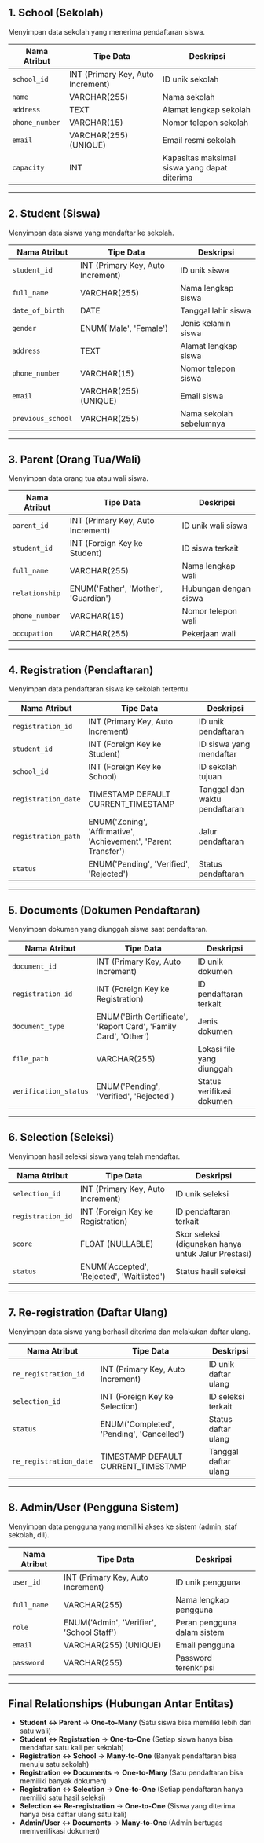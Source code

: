 ## **1. School (Sekolah)**
Menyimpan data sekolah yang menerima pendaftaran siswa.  

| **Nama Atribut**  | **Tipe Data**  | **Deskripsi**  |
|------------------|--------------|---------------|
| `school_id`  | INT (Primary Key, Auto Increment)  | ID unik sekolah |
| `name`  | VARCHAR(255)  | Nama sekolah |
| `address`  | TEXT  | Alamat lengkap sekolah |
| `phone_number`  | VARCHAR(15)  | Nomor telepon sekolah |
| `email`  | VARCHAR(255) (UNIQUE) | Email resmi sekolah |
| `capacity`  | INT  | Kapasitas maksimal siswa yang dapat diterima |

---

## **2. Student (Siswa)**
Menyimpan data siswa yang mendaftar ke sekolah.  

| **Nama Atribut**  | **Tipe Data**  | **Deskripsi**  |
|------------------|--------------|---------------|
| `student_id`  | INT (Primary Key, Auto Increment)  | ID unik siswa |
| `full_name`  | VARCHAR(255)  | Nama lengkap siswa |
| `date_of_birth`  | DATE  | Tanggal lahir siswa |
| `gender`  | ENUM('Male', 'Female')  | Jenis kelamin siswa |
| `address`  | TEXT  | Alamat lengkap siswa |
| `phone_number`  | VARCHAR(15)  | Nomor telepon siswa |
| `email`  | VARCHAR(255) (UNIQUE) | Email siswa |
| `previous_school`  | VARCHAR(255)  | Nama sekolah sebelumnya |

---

## **3. Parent (Orang Tua/Wali)**
Menyimpan data orang tua atau wali siswa.  

| **Nama Atribut**  | **Tipe Data**  | **Deskripsi**  |
|------------------|--------------|---------------|
| `parent_id`  | INT (Primary Key, Auto Increment)  | ID unik wali siswa |
| `student_id`  | INT (Foreign Key ke Student)  | ID siswa terkait |
| `full_name`  | VARCHAR(255)  | Nama lengkap wali |
| `relationship`  | ENUM('Father', 'Mother', 'Guardian')  | Hubungan dengan siswa |
| `phone_number`  | VARCHAR(15)  | Nomor telepon wali |
| `occupation`  | VARCHAR(255)  | Pekerjaan wali |

---

## **4. Registration (Pendaftaran)**
Menyimpan data pendaftaran siswa ke sekolah tertentu.  

| **Nama Atribut**  | **Tipe Data**  | **Deskripsi**  |
|------------------|--------------|---------------|
| `registration_id`  | INT (Primary Key, Auto Increment)  | ID unik pendaftaran |
| `student_id`  | INT (Foreign Key ke Student)  | ID siswa yang mendaftar |
| `school_id`  | INT (Foreign Key ke School)  | ID sekolah tujuan |
| `registration_date`  | TIMESTAMP DEFAULT CURRENT_TIMESTAMP | Tanggal dan waktu pendaftaran |
| `registration_path`  | ENUM('Zoning', 'Affirmative', 'Achievement', 'Parent Transfer') | Jalur pendaftaran |
| `status`  | ENUM('Pending', 'Verified', 'Rejected') | Status pendaftaran |

---

## **5. Documents (Dokumen Pendaftaran)**
Menyimpan dokumen yang diunggah siswa saat pendaftaran.  

| **Nama Atribut**  | **Tipe Data**  | **Deskripsi**  |
|------------------|--------------|---------------|
| `document_id`  | INT (Primary Key, Auto Increment)  | ID unik dokumen |
| `registration_id`  | INT (Foreign Key ke Registration)  | ID pendaftaran terkait |
| `document_type`  | ENUM('Birth Certificate', 'Report Card', 'Family Card', 'Other') | Jenis dokumen |
| `file_path`  | VARCHAR(255)  | Lokasi file yang diunggah |
| `verification_status`  | ENUM('Pending', 'Verified', 'Rejected') | Status verifikasi dokumen |

---

## **6. Selection (Seleksi)**
Menyimpan hasil seleksi siswa yang telah mendaftar.  

| **Nama Atribut**  | **Tipe Data**  | **Deskripsi**  |
|------------------|--------------|---------------|
| `selection_id`  | INT (Primary Key, Auto Increment)  | ID unik seleksi |
| `registration_id`  | INT (Foreign Key ke Registration)  | ID pendaftaran terkait |
| `score`  | FLOAT (NULLABLE) | Skor seleksi (digunakan hanya untuk Jalur Prestasi) |
| `status`  | ENUM('Accepted', 'Rejected', 'Waitlisted') | Status hasil seleksi |

---

## **7. Re-registration (Daftar Ulang)**
Menyimpan data siswa yang berhasil diterima dan melakukan daftar ulang.  

| **Nama Atribut**  | **Tipe Data**  | **Deskripsi**  |
|------------------|--------------|---------------|
| `re_registration_id`  | INT (Primary Key, Auto Increment)  | ID unik daftar ulang |
| `selection_id`  | INT (Foreign Key ke Selection)  | ID seleksi terkait |
| `status`  | ENUM('Completed', 'Pending', 'Cancelled') | Status daftar ulang |
| `re_registration_date`  | TIMESTAMP DEFAULT CURRENT_TIMESTAMP | Tanggal daftar ulang |

---

## **8. Admin/User (Pengguna Sistem)**
Menyimpan data pengguna yang memiliki akses ke sistem (admin, staf sekolah, dll).  

| **Nama Atribut**  | **Tipe Data**  | **Deskripsi**  |
|------------------|--------------|---------------|
| `user_id`  | INT (Primary Key, Auto Increment)  | ID unik pengguna |
| `full_name`  | VARCHAR(255)  | Nama lengkap pengguna |
| `role`  | ENUM('Admin', 'Verifier', 'School Staff') | Peran pengguna dalam sistem |
| `email`  | VARCHAR(255) (UNIQUE) | Email pengguna |
| `password`  | VARCHAR(255) | Password terenkripsi |

---

## **Final Relationships (Hubungan Antar Entitas)**
- **Student ↔ Parent** → **One-to-Many** (Satu siswa bisa memiliki lebih dari satu wali)  
- **Student ↔ Registration** → **One-to-One** (Setiap siswa hanya bisa mendaftar satu kali per sekolah)  
- **Registration ↔ School** → **Many-to-One** (Banyak pendaftaran bisa menuju satu sekolah)  
- **Registration ↔ Documents** → **One-to-Many** (Satu pendaftaran bisa memiliki banyak dokumen)  
- **Registration ↔ Selection** → **One-to-One** (Setiap pendaftaran hanya memiliki satu hasil seleksi)  
- **Selection ↔ Re-registration** → **One-to-One** (Siswa yang diterima hanya bisa daftar ulang satu kali)  
- **Admin/User ↔ Documents** → **Many-to-One** (Admin bertugas memverifikasi dokumen)  
